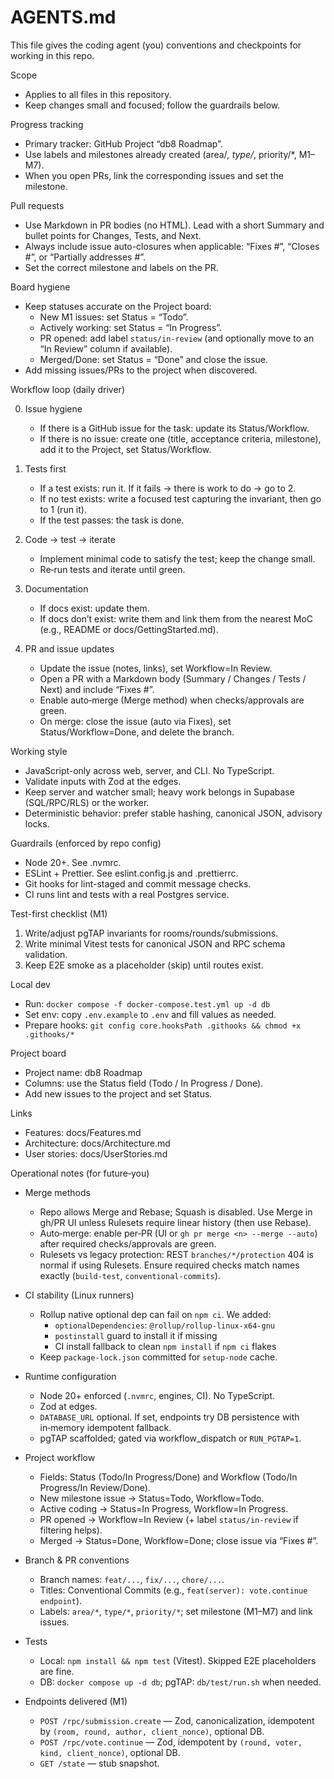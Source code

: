 # AGENTS.md

This file gives the coding agent (you) conventions and checkpoints for working in this repo.

Scope

- Applies to all files in this repository.
- Keep changes small and focused; follow the guardrails below.

Progress tracking

- Primary tracker: GitHub Project “db8 Roadmap”.
- Use labels and milestones already created (area/_, type/_, priority/\*, M1–M7).
- When you open PRs, link the corresponding issues and set the milestone.

Pull requests

- Use Markdown in PR bodies (no HTML). Lead with a short Summary and bullet points for Changes, Tests, and Next.
- Always include issue auto-closures when applicable: “Fixes #<n>”, “Closes #<n>”, or “Partially addresses #<n>”.
- Set the correct milestone and labels on the PR.

Board hygiene

- Keep statuses accurate on the Project board:
  - New M1 issues: set Status = “Todo”.
  - Actively working: set Status = “In Progress”.
  - PR opened: add label `status/in-review` (and optionally move to an “In Review” column if available).
  - Merged/Done: set Status = “Done” and close the issue.
- Add missing issues/PRs to the project when discovered.

Workflow loop (daily driver)

0. Issue hygiene
   - If there is a GitHub issue for the task: update its Status/Workflow.
   - If there is no issue: create one (title, acceptance criteria, milestone), add it to the Project, set Status/Workflow.

1. Tests first
   - If a test exists: run it. If it fails → there is work to do → go to 2.
   - If no test exists: write a focused test capturing the invariant, then go to 1 (run it).
   - If the test passes: the task is done.

2. Code → test → iterate
   - Implement minimal code to satisfy the test; keep the change small.
   - Re‑run tests and iterate until green.

3. Documentation
   - If docs exist: update them.
   - If docs don’t exist: write them and link them from the nearest MoC (e.g., README or docs/GettingStarted.md).

4. PR and issue updates
   - Update the issue (notes, links), set Workflow=In Review.
   - Open a PR with a Markdown body (Summary / Changes / Tests / Next) and include “Fixes #<n>”.
   - Enable auto‑merge (Merge method) when checks/approvals are green.
   - On merge: close the issue (auto via Fixes), set Status/Workflow=Done, and delete the branch.

Working style

- JavaScript-only across web, server, and CLI. No TypeScript.
- Validate inputs with Zod at the edges.
- Keep server and watcher small; heavy work belongs in Supabase (SQL/RPC/RLS) or the worker.
- Deterministic behavior: prefer stable hashing, canonical JSON, advisory locks.

Guardrails (enforced by repo config)

- Node 20+. See .nvmrc.
- ESLint + Prettier. See eslint.config.js and .prettierrc.
- Git hooks for lint-staged and commit message checks.
- CI runs lint and tests with a real Postgres service.

Test-first checklist (M1)

1. Write/adjust pgTAP invariants for rooms/rounds/submissions.
2. Write minimal Vitest tests for canonical JSON and RPC schema validation.
3. Keep E2E smoke as a placeholder (skip) until routes exist.

Local dev

- Run: `docker compose -f docker-compose.test.yml up -d db`
- Set env: copy `.env.example` to `.env` and fill values as needed.
- Prepare hooks: `git config core.hooksPath .githooks && chmod +x .githooks/*`

Project board

- Project name: db8 Roadmap
- Columns: use the Status field (Todo / In Progress / Done).
- Add new issues to the project and set Status.

Links

- Features: docs/Features.md
- Architecture: docs/Architecture.md
- User stories: docs/UserStories.md

Operational notes (for future‑you)

- Merge methods
  - Repo allows Merge and Rebase; Squash is disabled. Use Merge in gh/PR UI unless Rulesets require linear history (then use Rebase).
  - Auto‑merge: enable per‑PR (UI or `gh pr merge <n> --merge --auto`) after required checks/approvals are green.
  - Rulesets vs legacy protection: REST `branches/*/protection` 404 is normal if using Rulesets. Ensure required checks match names exactly (`build-test`, `conventional-commits`).

- CI stability (Linux runners)
  - Rollup native optional dep can fail on `npm ci`. We added:
    - `optionalDependencies`: `@rollup/rollup-linux-x64-gnu`
    - `postinstall` guard to install it if missing
    - CI install fallback to clean `npm install` if `npm ci` flakes
  - Keep `package-lock.json` committed for `setup-node` cache.

- Runtime configuration
  - Node 20+ enforced (`.nvmrc`, engines, CI). No TypeScript.
  - Zod at edges.
  - `DATABASE_URL` optional. If set, endpoints try DB persistence with in‑memory idempotent fallback.
  - pgTAP scaffolded; gated via workflow_dispatch or `RUN_PGTAP=1`.

- Project workflow
  - Fields: Status (Todo/In Progress/Done) and Workflow (Todo/In Progress/In Review/Done).
  - New milestone issue → Status=Todo, Workflow=Todo.
  - Active coding → Status=In Progress, Workflow=In Progress.
  - PR opened → Workflow=In Review (+ label `status/in-review` if filtering helps).
  - Merged → Status=Done, Workflow=Done; close issue via “Fixes #<n>”.

- Branch & PR conventions
  - Branch names: `feat/...`, `fix/...`, `chore/...`.
  - Titles: Conventional Commits (e.g., `feat(server): vote.continue endpoint`).
  - Labels: `area/*`, `type/*`, `priority/*`; set milestone (M1–M7) and link issues.

- Tests
  - Local: `npm install && npm test` (Vitest). Skipped E2E placeholders are fine.
  - DB: `docker compose up -d db`; pgTAP: `db/test/run.sh` when needed.

- Endpoints delivered (M1)
  - `POST /rpc/submission.create` — Zod, canonicalization, idempotent by `(room, round, author, client_nonce)`, optional DB.
  - `POST /rpc/vote.continue` — Zod, idempotent by `(round, voter, kind, client_nonce)`, optional DB.
  - `GET /state` — stub snapshot.
